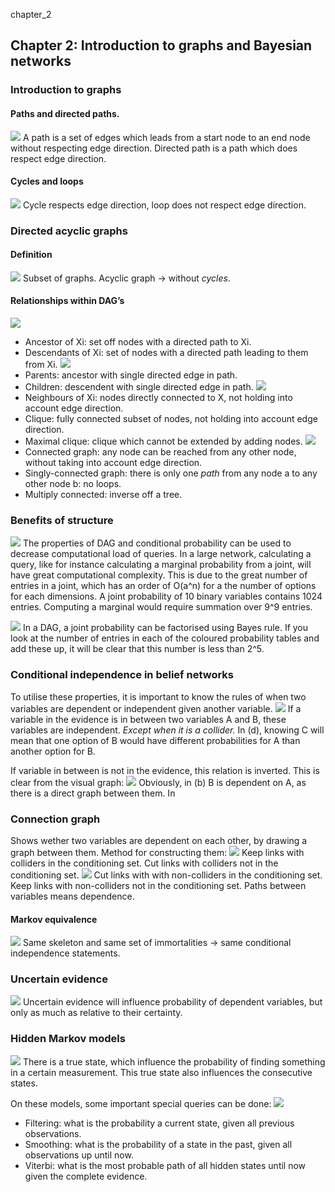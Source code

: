 chapter_2
## Chapter 2: Introduction to graphs and Bayesian networks
### Introduction to graphs

#### Paths and directed paths.
![](chapter_2/image60%203.png)
A path is a set of edges which leads from a start node to an end node without respecting edge direction.
Directed path is a path which does respect edge direction.

#### Cycles and loops
![](chapter_2/image61%203.png)
Cycle respects edge direction, loop does not respect edge direction.

### Directed acyclic graphs
#### Definition
![](chapter_2/image62%203.png)
Subset of graphs. Acyclic graph -> without _cycles_.

#### Relationships within DAG’s
![](chapter_2/image63%203.png)
* Ancestor of Xi: set off nodes with a directed path to Xi.
* Descendants of Xi: set of nodes with a directed path leading to them from Xi.
![](chapter_2/image64%203.png)
* Parents: ancestor with single directed edge in path.
* Children: descendent with single directed edge in path.
![](chapter_2/image66%203.png)
* Neighbours of Xi: nodes directly connected to X, not holding into account edge direction.
* Clique: fully connected subset of nodes, not holding into account edge direction.
* Maximal clique: clique which cannot be extended by adding nodes.
![](chapter_2/image67%203.png)
* Connected graph: any node can be reached from any other node, without taking into account edge direction.
* Singly-connected graph: there is only one _path_ from any node a to any other node b: no loops.
* Multiply connected: inverse off a tree.

### Benefits of structure
![](chapter_2/image69%203.png)
The properties of DAG and conditional probability can be used to decrease computational load of queries. In a large network, calculating a query, like for instance calculating a marginal probability from a joint, will have great computational complexity. 
This is due to the great number of entries in a joint, which has an order of O(a^n) for a the number of options for each dimensions. A joint probability of 10 binary variables contains 1024 entries. Computing a marginal would require summation over 9^9 entries.

![](chapter_2/image70%203.png)
In a DAG, a joint probability can be factorised using Bayes rule. If you look at the number of entries in each of the coloured probability tables and add these up, it will be clear that this number is less than 2^5.

### Conditional independence in belief networks
To utilise these properties, it is important to know the rules of when two variables are dependent or independent given another variable.
![](chapter_2/image96%203.png)
If a variable in the evidence is in between two variables A and B, these variables are independent. _Except when it is a collider._ In (d), knowing C will mean that one option of B would have different probabilities for A than another option for B.

If variable in between is not in the evidence, this relation is inverted. This is clear from the visual graph:
![](chapter_2/image99%203.png)
Obviously, in (b) B is dependent on A, as there is a direct graph between them. In 

### Connection graph
Shows wether two variables are dependent on each other, by drawing a graph between them.
Method for constructing them:
![](chapter_2/image113%203.png)
Keep links with colliders in the conditioning set.
Cut links with colliders not in the conditioning set.
![](chapter_2/image114%203.png)
Cut links with with non-colliders in the conditioning set.
Keep links with non-colliders not in the conditioning set.
Paths between variables means dependence.

#### Markov equivalence
![](chapter_2/image128%203.png)
Same skeleton and same set of immortalities -> same conditional independence statements.

### Uncertain evidence
![](chapter_2/image135%203.png)
Uncertain evidence will influence probability of dependent variables, but only as much as relative to their certainty.

### Hidden Markov models
![](chapter_2/image142%203.png)
There is a true state, which influence the probability of finding something in a certain measurement. This true state also influences the consecutive states.

On these models, some important special queries can be done:
![](chapter_2/image143%203.png)
* Filtering: what is the probability a current state, given all previous observations.
* Smoothing: what is the probability of a state in the past, given all observations up until now.
* Viterbi: what is the most probable path of all hidden states until now given the complete evidence.





























